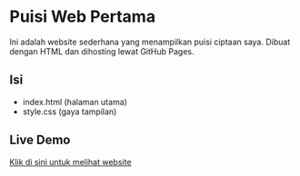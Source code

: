 # Puisi Web Pertama
Ini adalah website sederhana yang menampilkan puisi ciptaan saya. Dibuat dengan HTML dan dihosting lewat GitHub Pages.

## Isi
- index.html (halaman utama)
- style.css (gaya tampilan)

## Live Demo
[Klik di sini untuk melihat website](https://theStudent-sys.github.io/Poems)
